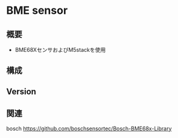 # BME sensor
## 概要
+ BME68XセンサおよびM5stackを使用

## 構成


## Version


## 関連
bosch 
https://github.com/boschsensortec/Bosch-BME68x-Library
